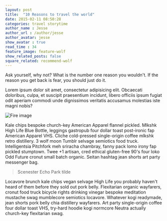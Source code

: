 ```yaml
---
layout: post
title:  "10 Reasons to travel the world"
date: 2015-02-11 08:50:28
categories: travel storytime
author_name : Jesse
author_url : /author/jesse
author_avatar: jesse
show_avatar : true
read_time : 34
feature_image: feature-wolf
show_related_posts: false
square_related: recommend-wolf
---
```


Ask yourself, why not? What is the number one reason you wouldn't. If the reason you get back is fear, you should just do it.

Lorem ipsum dolor sit amet, consectetur adipisicing elit. Obcaecati doloribus, culpa, et suscipit praesentium incidunt, libero officiis ipsum fugiat odit aperiam commodi unde dignissimos veritatis accusamus molestias iste magni nobis?

![Fire image]({{site.url}}/{{site.baseurl}}img/post-assets/fire.jpg)

Kale chips bespoke church-key American Apparel flannel pickled. Mlkshk High Life Blue Bottle, leggings gastropub four dollar toast post-ironic fap American Apparel VHS. Cliche cold-pressed single-origin coffee mlkshk retro distillery. 3 wolf moon Tumblr selvage semiotics food truck. Intelligentsia Pitchfork meh sriracha chambray, fanny pack lomo irony fap pickled stumptown. Twee +1 artisan, cred ethical gluten-free 90's four loko Odd Future cronut small batch organic. Seitan hashtag jean shorts art party messenger bag.

> Scenester Echo Park tilde

Locavore brunch kale chips vegan selvage High Life you probably haven't heard of them before they sold out pork belly. Flexitarian organic wayfarers, cronut food truck bicycle rights drinking vinegar bespoke meditation mustache swag mumblecore semiotics locavore. Whatever kogi readymade, jean shorts pork belly chia distillery wayfarers. Art party single-origin coffee four dollar toast VHS, try-hard hoodie kogi normcore Neutra actually church-key flexitarian swag.

[jekyll]:      http://jekyllrb.com
[jekyll-gh]:   https://github.com/jekyll/jekyll
[jekyll-help]: https://github.com/jekyll/jekyll-help
